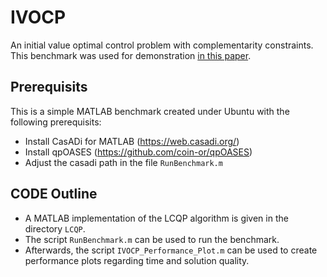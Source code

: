 # IVOCP
An initial value optimal control problem with complementarity constraints.
This benchmark was used for demonstration [in this paper](https://arxiv.org/abs/2103.05965).

## Prerequisits
This is a simple MATLAB benchmark created under Ubuntu with the following prerequisits:

- Install CasADi for MATLAB (https://web.casadi.org/)
- Install qpOASES (https://github.com/coin-or/qpOASES)
- Adjust the casadi path in the file `RunBenchmark.m`

## CODE Outline
- A MATLAB implementation of the LCQP algorithm is given in the directory `LCQP`.
- The script `RunBenchmark.m` can be used to run the benchmark.
- Afterwards, the script `IVOCP_Performance_Plot.m` can be used to create performance plots regarding time and solution quality.

